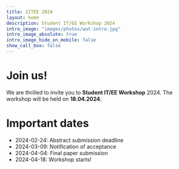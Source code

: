 ```yaml
---
title: SITEE 2024
layout: home
description: Student IT/EE Workshop 2024
intro_image: "images/photos/wut-intro.jpg"
intro_image_absolute: true
intro_image_hide_on_mobile: false
show_call_box: false
---
```


# Join us!

We are thrilled to invite you to **Student IT/EE Workshop** 2024. 
The workshop will be held on **18.04.2024**.

# Important dates

* 2024-02-24: Abstract submission deadline
* 2024-03-09: Notification of acceptance
* 2024-04-04: Final paper submission
* 2024-04-18: Workshop starts!
